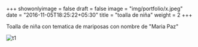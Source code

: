 +++
showonlyimage = false
draft = false
image = "img/portfolio/x.jpeg"
date = "2016-11-05T18:25:22+05:30"
title = "toalla de niña"
weight = 2
+++

Toalla de niña con tematica de mariposas con nombre de "Maria Paz"

<!--more-->

![t1][1]

[1]: /img/x.jpeg 

